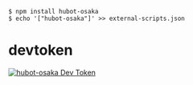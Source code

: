 ```
$ npm install hubot-osaka
$ echo '["hubot-osaka"]' >> external-scripts.json
```

# devtoken
[![hubot-osaka Dev Token](https://badge.devtoken.rocks/hubot-osaka)](https://devtoken.rocks/package/hubot-osaka)
